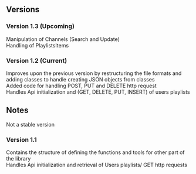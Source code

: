 ## Versions

### Version 1.3 (Upcoming)
Manipulation of Channels (Search and Update) </br>
Handling of PlaylistsItems </br>

### Version 1.2 (Current)
Improves upon the previous version by restructuring the file formats and adding classes to handle creating JSON objects from classes<br>
Added code for handling POST, PUT and DELETE http request<br>
Handles Api initialization and (GET, DELETE, PUT, INSERT) of users playlists <br>

## Notes
Not a stable version
### Version 1.1 
Contains the structure of defining the functions and tools for other part of the library <br>
Handles Api initialization and retrieval of Users playlists/ GET http requests<br>



